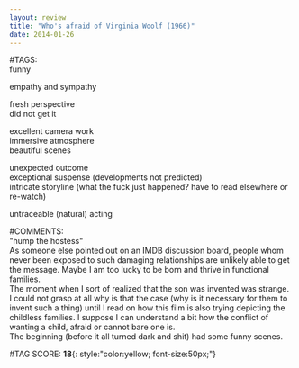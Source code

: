 ```yaml
---  
layout: review  
title: "Who's afraid of Virginia Woolf (1966)"  
date: 2014-01-26  
---  
```

  
#TAGS:  
funny  
  
empathy and sympathy  
  
fresh perspective  
did not get it  
  
excellent camera work  
immersive atmosphere  
beautiful scenes  
  
unexpected outcome  
exceptional suspense (developments not predicted)  
intricate storyline (what the fuck just happened? have to read elsewhere or re-watch)  
  
untraceable (natural) acting  
  
#COMMENTS:  
"hump the hostess"  
As someone else pointed out on an IMDB discussion board, people whom never been exposed to such damaging relationships are unlikely able to get the message. Maybe I am too lucky to be born and thrive in functional families.  
The moment when I sort of realized that the son was invented was strange. I could not grasp at all why is that the case (why is it necessary for them to invent such a thing) until I read on how this film is also trying depicting the childless families. I suppose I can understand a bit how the conflict of wanting a child, afraid or cannot bare one is.  
The beginning (before it all turned dark and shit) had some funny scenes.  
  
  
  
  
  
#TAG SCORE: **18**{: style:"color:yellow; font-size:50px;"}  

